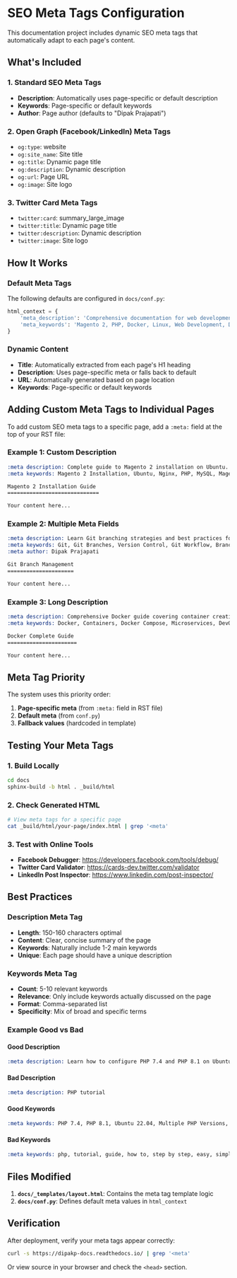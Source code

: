 # SEO Meta Tags Configuration

This documentation project includes dynamic SEO meta tags that automatically adapt to each page's content.

## What's Included

### 1. Standard SEO Meta Tags
- **Description**: Automatically uses page-specific or default description
- **Keywords**: Page-specific or default keywords
- **Author**: Page author (defaults to "Dipak Prajapati")

### 2. Open Graph (Facebook/LinkedIn) Meta Tags
- `og:type`: website
- `og:site_name`: Site title
- `og:title`: Dynamic page title
- `og:description`: Dynamic description
- `og:url`: Page URL
- `og:image`: Site logo

### 3. Twitter Card Meta Tags
- `twitter:card`: summary_large_image
- `twitter:title`: Dynamic page title
- `twitter:description`: Dynamic description
- `twitter:image`: Site logo

## How It Works

### Default Meta Tags
The following defaults are configured in `docs/conf.py`:

```python
html_context = {
    'meta_description': 'Comprehensive documentation for web development including Magento 2, PHP, Docker, Linux...',
    'meta_keywords': 'Magento 2, PHP, Docker, Linux, Web Development, Dipak Prajapati...',
}
```

### Dynamic Content
- **Title**: Automatically extracted from each page's H1 heading
- **Description**: Uses page-specific meta or falls back to default
- **URL**: Automatically generated based on page location
- **Keywords**: Page-specific or default keywords

## Adding Custom Meta Tags to Individual Pages

To add custom SEO meta tags to a specific page, add a `:meta:` field at the top of your RST file:

### Example 1: Custom Description

```rst
:meta description: Complete guide to Magento 2 installation on Ubuntu. Step-by-step tutorial for setting up Magento 2 with Nginx, PHP, and MySQL.
:meta keywords: Magento 2 Installation, Ubuntu, Nginx, PHP, MySQL, Magento Setup

Magento 2 Installation Guide
=============================

Your content here...
```

### Example 2: Multiple Meta Fields

```rst
:meta description: Learn Git branching strategies and best practices for collaborative development
:meta keywords: Git, Git Branches, Version Control, Git Workflow, Branch Management
:meta author: Dipak Prajapati

Git Branch Management
=====================

Your content here...
```

### Example 3: Long Description

```rst
:meta description: Comprehensive Docker guide covering container creation, image management, Docker Compose, networking, and production deployment strategies for web applications.
:meta keywords: Docker, Containers, Docker Compose, Microservices, DevOps, Container Orchestration

Docker Complete Guide
======================

Your content here...
```

## Meta Tag Priority

The system uses this priority order:

1. **Page-specific meta** (from `:meta:` field in RST file)
2. **Default meta** (from `conf.py`)
3. **Fallback values** (hardcoded in template)

## Testing Your Meta Tags

### 1. Build Locally
```bash
cd docs
sphinx-build -b html . _build/html
```

### 2. Check Generated HTML
```bash
# View meta tags for a specific page
cat _build/html/your-page/index.html | grep '<meta'
```

### 3. Test with Online Tools
- **Facebook Debugger**: https://developers.facebook.com/tools/debug/
- **Twitter Card Validator**: https://cards-dev.twitter.com/validator
- **LinkedIn Post Inspector**: https://www.linkedin.com/post-inspector/

## Best Practices

### Description Meta Tag
- **Length**: 150-160 characters optimal
- **Content**: Clear, concise summary of the page
- **Keywords**: Naturally include 1-2 main keywords
- **Unique**: Each page should have a unique description

### Keywords Meta Tag
- **Count**: 5-10 relevant keywords
- **Relevance**: Only include keywords actually discussed on the page
- **Format**: Comma-separated list
- **Specificity**: Mix of broad and specific terms

### Example Good vs Bad

#### Good Description
```rst
:meta description: Learn how to configure PHP 7.4 and PHP 8.1 on Ubuntu 22.04. Switch between multiple PHP versions using update-alternatives command.
```

#### Bad Description
```rst
:meta description: PHP tutorial
```

#### Good Keywords
```rst
:meta keywords: PHP 7.4, PHP 8.1, Ubuntu 22.04, Multiple PHP Versions, PHP Configuration, Switch PHP Versions
```

#### Bad Keywords
```rst
:meta keywords: php, tutorial, guide, how to, step by step, easy, simple
```

## Files Modified

1. **`docs/_templates/layout.html`**: Contains the meta tag template logic
2. **`docs/conf.py`**: Defines default meta values in `html_context`

## Verification

After deployment, verify your meta tags appear correctly:

```bash
curl -s https://dipakp-docs.readthedocs.io/ | grep '<meta'
```

Or view source in your browser and check the `<head>` section.

